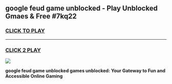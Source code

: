 
## google feud game unblocked - Play Unblocked Gmaes & Free #7kq22
<h3>
<a href="https://news.freeplayer.one?title=google_feud_game_unblocked&ref=26F">CLICK TO PLAY</a></h3>
<hr>

<h3>
<a href="https://news.freeplayer.one?title=google_feud_game_unblocked&ref=26F">CLICK 2 PLAY</a>
  
</h3>

<a href="https://news.freeplayer.one?title=google_feud_game_unblocked&ref=26F/"><img src="https://clearcache.store/games.png"></a>


**google feud game unblocked games unblocked: Your Gateway to Fun and Accessible Online Gaming**

